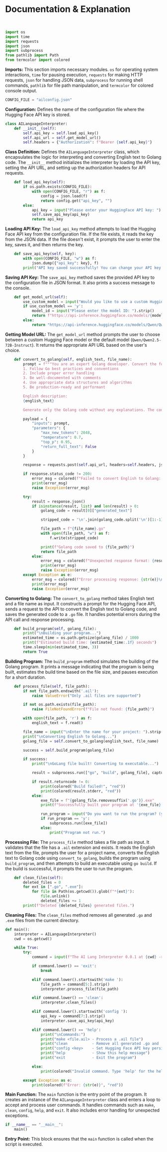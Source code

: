 <h1>Documentation & Explanation</h1>
<br>

```python
import os
import time
import requests
import json
import subprocess
from pathlib import Path
from termcolor import colored
```

**Imports:** This section imports necessary modules. `os` for operating system interactions, `time` for pausing execution, `requests` for making HTTP requests, `json` for handling JSON data, `subprocess` for running shell commands, `pathlib` for file path manipulation, and `termcolor` for colored console output.

```python
CONFIG_FILE = "ailconfig.json"
```

**Configuration:** Defines the name of the configuration file where the Hugging Face API key is stored.

```python
class AILanguageInterpreter:
    def __init__(self):
        self.api_key = self.load_api_key()
        self.api_url = self.get_model_url()
        self.headers = {"Authorization": f"Bearer {self.api_key}"}
```

**Class Definition:** Defines the `AILanguageInterpreter` class, which encapsulates the logic for interpreting and converting English text to Golang code. The `__init__` method initializes the interpreter by loading the API key, setting the API URL, and setting up the authorization headers for API requests.

```python
    def load_api_key(self):
        if os.path.exists(CONFIG_FILE):
            with open(CONFIG_FILE, "r") as f:
                config = json.load(f)
                return config.get("api_key", "")
        else:
            api_key = input("Please enter your HuggingFace API key: ")
            self.save_api_key(api_key)
            return api_key
```

**Loading API Key:** The `load_api_key` method attempts to load the Hugging Face API key from the configuration file. If the file exists, it reads the key from the JSON data. If the file doesn't exist, it prompts the user to enter the key, saves it, and then returns the key.

```python
    def save_api_key(self, key):
        with open(CONFIG_FILE, "w") as f:
            json.dump({"api_key": key}, f)
        print("API key saved successfully! You can change your API key using the 'config' command. Check the help menu for more information.")
```

**Saving API Key:** The `save_api_key` method saves the provided API key to the configuration file in JSON format. It also prints a success message to the console.

```python
    def get_model_url(self):
        use_custom_model = input("Would you like to use a custom Hugging Face model? (Default: Qwen/Qwen2.5-72B-Instruct) (y/n): ").strip().lower()
        if use_custom_model == 'y':
            model_id = input("Please enter the model ID: ").strip()
            return f"https://api-inference.huggingface.co/models/{model_id}"
        else:
            return "https://api-inference.huggingface.co/models/Qwen/Qwen2.5-72B-Instruct"
```

**Getting Model URL:** The `get_model_url` method prompts the user to choose between a custom Hugging Face model or the default model (`Qwen/Qwen2.5-72B-Instruct`). It returns the appropriate API URL based on the user's choice.

```python
    def convert_to_golang(self, english_text, file_name):
        prompt = f"""You are an expert Golang developer. Convert the following English description into clean, efficient, and idiomatic Golang code. The code should:
        1. Follow Go best practices and conventions
        2. Include proper error handling
        3. Be well-documented with comments
        4. Use appropriate data structures and algorithms
        5. Be production-ready and performant

        English description:
        {english_text}

        Generate only the Golang code without any explanations. The code should be complete and ready to compile:"""

        payload = {
            "inputs": prompt,
            "parameters": {
                "max_new_tokens": 2048,
                "temperature": 0.7,
                "top_p": 0.95,
                "return_full_text": False
            }
        }

        response = requests.post(self.api_url, headers=self.headers, json=payload)

        if response.status_code != 200:
            error_msg = colored(f"Failed to convert English to Golang: {response.text}", "red")
            print(error_msg)
            raise Exception(error_msg)

        try:
            result = response.json()
            if isinstance(result, list) and len(result) > 0:
                golang_code = result[0]["generated_text"]

                stripped_code = '\n'.join(golang_code.split('\n')[1:-1])

                file_path = f"{file_name}.go"
                with open(file_path, "w") as f:
                    f.write(stripped_code)

                print(f"Golang code saved to {file_path}")
                return file_path
            else:
                error_msg = colored(f"Unexpected response format: {result}", "red")
                print(error_msg)
                raise Exception(error_msg)
        except Exception as e:
            error_msg = colored(f"Error processing response: {str(e)}\nResponse: {response.text}", "red")
            print(error_msg)
            raise Exception(error_msg)
```

**Converting to Golang:** The `convert_to_golang` method takes English text and a file name as input. It constructs a prompt for the Hugging Face API, sends a request to the API to convert the English text to Golang code, and saves the generated code to a `.go` file. It handles potential errors during the API call and response processing.

```python
    def build_program(self, golang_file):
        print("\nBuilding your program...")
        estimated_time = os.path.getsize(golang_file) / 1000
        print(f"Estimated build time: {estimated_time:.1f} seconds")
        time.sleep(min(estimated_time, 3))
        return True
```

**Building Program:** The `build_program` method simulates the building of the Golang program. It prints a message indicating that the program is being built, estimates the build time based on the file size, and pauses execution for a short duration.

```python
    def process_file(self, file_path):
        if not file_path.endswith('.ail'):
            raise ValueError("Only .ail files are supported")

        if not os.path.exists(file_path):
            raise FileNotFoundError(f"File not found: {file_path}")

        with open(file_path, 'r') as f:
            english_text = f.read()

        file_name = input("\nEnter the name for your project: ").strip()
        print("\nConverting English to Golang...")
        golang_file = self.convert_to_golang(english_text, file_name)

        success = self.build_program(golang_file)

        if success:
            print("\nGoLang file built! Converting to executable...")

            result = subprocess.run(["go", "build", golang_file], capture_output=True, text=True)

            if result.returncode != 0:
                print(colored("Build failed!", "red"))
                print(colored(result.stderr, "red"))
            else:
                exe_file = f"{golang_file.removesuffix('.go')}.exe"
                print(f"Successfully built your program at '{exe_file}'.\n")

                run_program = input("Do you want to run the program? (y/n): ").strip().lower()
                if run_program == 'y':
                    subprocess.run([exe_file])
                else:
                    print("Program not run.")
```

**Processing File:** The `process_file` method takes a file path as input. It validates that the file has a `.ail` extension and exists. It reads the English text from the file, prompts the user for a project name, converts the English text to Golang code using `convert_to_golang`, builds the program using `build_program`, and then attempts to build an executable using `go build`. If the build is successful, it prompts the user to run the program.

```python
    def clean_files(self):
        deleted_files = 0
        for ext in [".go", ".exe"]:
            for file in Path(os.getcwd()).glob(f"*{ext}"):
                file.unlink()
                deleted_files += 1
        print(f"Deleted {deleted_files} generated files.")
```

**Cleaning Files:** The `clean_files` method removes all generated `.go` and `.exe` files from the current directory.

```python
def main():
    interpreter = AILanguageInterpreter()
    cwd = os.getcwd()

    while True:
        try:
            command = input(f"The AI Lang Interpreter 0.0.1 at {cwd} -> \n").strip()

            if command.lower() == 'exit':
                break

            elif command.lower().startswith('make '):
                file_path = command[5:].strip()
                interpreter.process_file(file_path)

            elif command.lower() == 'clean':
                interpreter.clean_files()

            elif command.lower().startswith('config '):
                api_key = command[7:].strip()
                interpreter.save_api_key(api_key)

            elif command.lower() == 'help':
                print("\nCommands:")
                print("make <file.ail> - Process a .ail file")
                print("clean           - Remove all generated .go and .exe files")
                print("config <key>    - Set Hugging Face API key persistently")
                print("help            - Show this help message")
                print("exit            - Exit the program")

            else:
                print(colored("Invalid command. Type 'help' for the help menu.", "red"))

        except Exception as e:
            print(colored(f"Error: {str(e)}", "red"))
```

**Main Function:** The `main` function is the entry point of the program. It creates an instance of the `AILanguageInterpreter` class and enters a loop to accept and process user commands. It handles commands such as `make`, `clean`, `config`, `help`, and `exit`. It also includes error handling for unexpected exceptions.

```python
if __name__ == "__main__":
    main()
```

**Entry Point:** This block ensures that the `main` function is called when the script is executed.
